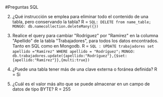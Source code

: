 #Preguntas SQL

2. ¿Qué instrucción se emplea para eliminar todo el contenido de una
tabla, pero conservando la tabla?
	R = `SQL: DELETE from name_table;`
		`MONGO: db.namecollection.deleteMany({})`

3. Realice el query para cambiar "Rodríguez" por "Ramírez" en la columna
"Apellido" de la tabla "Trabajadores", para todos los datos encontrados.
Tanto en SQL como en Mongodb.
	R = `SQL : UPDATE trabajadores set apellido ="Ramírez" WHERE apellido = "Rodríguez";`
		`MONGO: db.trabajadores.update({apellido:"Rodríguez"},{$set:{apellido:"Ramírez"}},{multi:true})`

4. ¿Puede una tabla tener más de una clave externa o foránea definida?
	R = Si

5. ¿Cuál es el valor más alto que se puede almacenar en un campo de
datos de tipo BYTE?
	R = 255